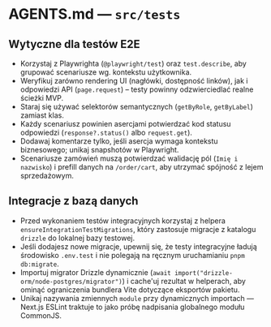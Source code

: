 # AGENTS.md — `src/tests`

## Wytyczne dla testów E2E
- Korzystaj z Playwrighta (`@playwright/test`) oraz `test.describe`, aby grupować scenariusze wg. kontekstu użytkownika.
- Weryfikuj zarówno rendering UI (nagłówki, dostępność linków), jak i odpowiedzi API (`page.request`) – testy powinny odzwierciedlać realne ścieżki MVP.
- Staraj się używać selektorów semantycznych (`getByRole`, `getByLabel`) zamiast klas.
- Każdy scenariusz powinien asercjami potwierdzać kod statusu odpowiedzi (`response?.status()` albo `request.get`).
- Dodawaj komentarze tylko, jeśli asercja wymaga kontekstu biznesowego; unikaj snapshotów w Playwright.
- Scenariusze zamówień muszą potwierdzać walidację pól (`Imię i nazwisko`) i prefill danych na `/order/cart`, aby utrzymać spójność z lejem sprzedażowym.

## Integracje z bazą danych
- Przed wykonaniem testów integracyjnych korzystaj z helpera `ensureIntegrationTestMigrations`, który zastosuje migracje z katalogu `drizzle` do lokalnej bazy testowej.
- Jeśli dodajesz nowe migracje, upewnij się, że testy integracyjne ładują środowisko `.env.test` i nie polegają na ręcznym uruchamianiu `pnpm db:migrate`.
- Importuj migrator Drizzle dynamicznie (`await import("drizzle-orm/node-postgres/migrator")`) i cache'uj rezultat w helperach, aby ominąć ograniczenia bundlera Vite dotyczące eksportów pakietu.
- Unikaj nazywania zmiennych `module` przy dynamicznych importach — Next.js ESLint traktuje to jako próbę nadpisania globalnego modułu CommonJS.
